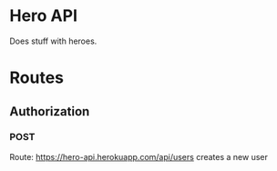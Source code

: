 # Hero API
Does stuff with heroes.

# Routes
## Authorization
### POST 
Route: https://hero-api.herokuapp.com/api/users
creates a new user